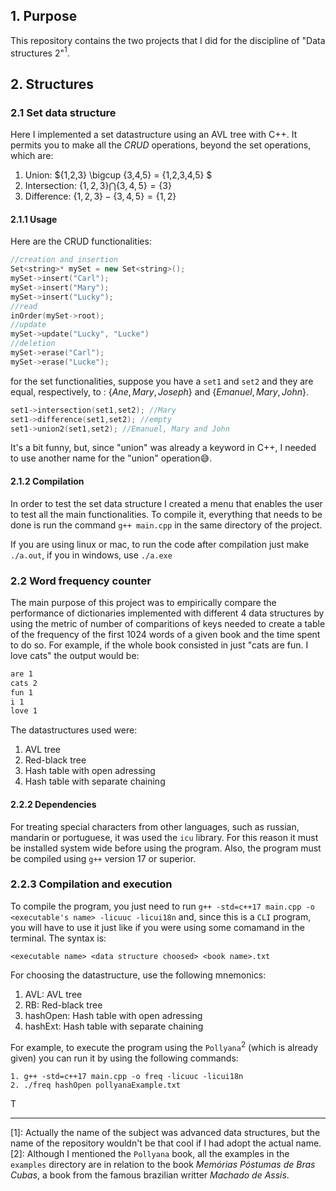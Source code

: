 ## 1. Purpose

This repository contains the two projects that I did for the discipline of "Data structures 2"$^{1}$.

## 2. Structures

### 2.1 Set data structure

Here I implemented a set datastructure using an AVL tree with C++. It permits you to make all the _CRUD_ operations, beyond the set operations, which are:

1. Union: $\{1,2,3\} \bigcup \{3,4,5\} = \{1,2,3,4,5\} $
2. Intersection: $\{1,2,3\} \bigcap \{3,4,5\}= \{3\}$ 
3. Difference: $\{1,2,3\} - \{3,4,5\}= \{1,2\}$

#### 2.1.1 Usage

Here are the CRUD functionalities:

```cpp
//creation and insertion
Set<string>* mySet = new Set<string>();
mySet->insert("Carl");
mySet->insert("Mary");
mySet->insert("Lucky");
//read
inOrder(mySet->root);
//update
mySet->update("Lucky", "Lucke")
//deletion
mySet->erase("Carl");
mySet->erase("Lucke");
```
for the set functionalities, suppose you have a `set1` and `set2` and they are equal, respectively, to : $\{Ane, Mary, Joseph\}$ and $\{Emanuel, Mary, John\}$.

```cpp
set1->intersection(set1,set2); //Mary
set1->difference(set1,set2); //empty
set1->union2(set1,set2); //Emanuel, Mary and John
```

It's a bit funny, but, since "union" was already a keyword in C++, I needed to use another name for the "union" operation😅.

#### 2.1.2 Compilation

In order to test the set data structure I created a menu that enables the user to test all the main functionalities. To compile it, everything that needs to be done is run the command `g++ main.cpp` in the same directory of the project.

If you are using linux or mac, to run the code after compilation just make `./a.out`, if you in windows, use `./a.exe`

### 2.2 Word frequency counter

The main purpose of this project was to empirically compare the performance of dictionaries implemented with different 4 data structures by using the metric of number of comparitions of keys needed to create a table of the frequency of the first 1024 words of a given book and the time spent to do so. For example, if the whole book consisted in just "cats are fun. I love cats" the output would be:

```txt
are 1
cats 2
fun 1
i 1
love 1
```

The datastructures used were:

1. AVL tree
2. Red-black tree
3. Hash table with open adressing
4. Hash table with separate chaining

#### 2.2.2 Dependencies

For treating special characters from other languages, such as russian, mandarin or portuguese, it was used the `icu` library. For this reason it must be installed system wide before using the program. Also, the program must be compiled using `g++` version 17 or superior.

### 2.2.3 Compilation and execution

To compile the program, you just need to run `g++ -std=c++17 main.cpp
-o <executable's name> -licuuc -licui18n` and, since this is a `CLI` program, you will have to use it just like if you were using some comamand in the terminal. The syntax is:

```
<executable name> <data structure choosed> <book name>.txt
```

For choosing the datastructure, use the following mnemonics:

1. AVL: AVL tree
2. RB: Red-black tree
3. hashOpen: Hash table with open adressing
4. hashExt: Hash table with separate chaining

For example, to execute the program using the `Pollyana`$^{2}$ (which is already given) you can run it by using the following commands:

```
1. g++ -std=c++17 main.cpp -o freq -licuuc -licui18n
2. ./freq hashOpen pollyanaExample.txt
```

T
___
[1]: Actually the name of the subject was advanced data structures, but the name of the repository wouldn't be that cool if I had adopt the actual name.
[2]: Although I mentioned the `Pollyana` book, all the examples in the `examples` directory are in relation to the book _Memórias Póstumas de Bras Cubas_, a book from the famous brazilian writter _Machado de Assis_.